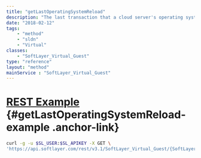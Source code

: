 ```yaml
---
title: "getLastOperatingSystemReload"
description: "The last transaction that a cloud server's operating system was loaded."
date: "2018-02-12"
tags:
    - "method"
    - "sldn"
    - "Virtual"
classes:
    - "SoftLayer_Virtual_Guest"
type: "reference"
layout: "method"
mainService : "SoftLayer_Virtual_Guest"
---
```


# [REST Example](#getLastOperatingSystemReload-example) <a href="/article/rest/"><i class="fas fa-question"></i></a> {#getLastOperatingSystemReload-example .anchor-link} 
```bash
curl -g -u $SL_USER:$SL_APIKEY -X GET \
'https://api.softlayer.com/rest/v3.1/SoftLayer_Virtual_Guest/{SoftLayer_Virtual_GuestID}/getLastOperatingSystemReload'
```
